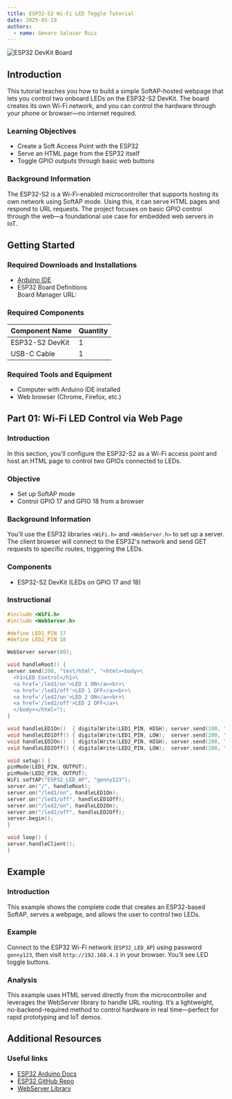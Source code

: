```yaml
---
title: ESP32-S2 Wi-Fi LED Toggle Tutorial
date: 2025-05-19
authors:
  - name: Genaro Salazar Ruiz
---
```


![ESP32 DevKit Board](https://upload.wikimedia.org/wikipedia/commons/thumb/3/3d/ESP32-DevKitC.jpg/800px-ESP32-DevKitC.jpg)

## Introduction

This tutorial teaches you how to build a simple SoftAP-hosted webpage that lets you control two onboard LEDs on the ESP32-S2 DevKit. The board creates its own Wi-Fi network, and you can control the hardware through your phone or browser—no internet required.

### Learning Objectives

- Create a Soft Access Point with the ESP32
- Serve an HTML page from the ESP32 itself
- Toggle GPIO outputs through basic web buttons

### Background Information

The ESP32-S2 is a Wi-Fi-enabled microcontroller that supports hosting its own network using SoftAP mode. Using this, it can serve HTML pages and respond to URL requests. The project focuses on basic GPIO control through the web—a foundational use case for embedded web servers in IoT.

## Getting Started

### Required Downloads and Installations

- [Arduino IDE](https://www.arduino.cc/en/software)
- ESP32 Board Definitions  
  Board Manager URL:


### Required Components

| Component Name   | Quantity |
|------------------|----------|
| ESP32-S2 DevKit  | 1        |
| USB-C Cable      | 1        |

### Required Tools and Equipment

- Computer with Arduino IDE installed
- Web browser (Chrome, Firefox, etc.)

## Part 01: Wi-Fi LED Control via Web Page

### Introduction

In this section, you'll configure the ESP32-S2 as a Wi-Fi access point and host an HTML page to control two GPIOs connected to LEDs.

### Objective

- Set up SoftAP mode
- Control GPIO 17 and GPIO 18 from a browser

### Background Information

You'll use the ESP32 libraries `<WiFi.h>` and `<WebServer.h>` to set up a server. The client browser will connect to the ESP32's network and send GET requests to specific routes, triggering the LEDs.

### Components

- ESP32-S2 DevKit (LEDs on GPIO 17 and 18)

### Instructional

```cpp
#include <WiFi.h>
#include <WebServer.h>

#define LED1_PIN 17
#define LED2_PIN 18

WebServer server(80);

void handleRoot() {
server.send(200, "text/html", "<html><body>\
  <h1>LED Control</h1>\
  <a href='/led1/on'>LED 1 ON</a><br>\
  <a href='/led1/off'>LED 1 OFF</a><br>\
  <a href='/led2/on'>LED 2 ON</a><br>\
  <a href='/led2/off'>LED 2 OFF</a>\
  </body></html>");
}

void handleLED1On()  { digitalWrite(LED1_PIN, HIGH); server.send(200, "text/plain", "LED1 ON"); }
void handleLED1Off() { digitalWrite(LED1_PIN, LOW);  server.send(200, "text/plain", "LED1 OFF"); }
void handleLED2On()  { digitalWrite(LED2_PIN, HIGH); server.send(200, "text/plain", "LED2 ON"); }
void handleLED2Off() { digitalWrite(LED2_PIN, LOW);  server.send(200, "text/plain", "LED2 OFF"); }

void setup() {
pinMode(LED1_PIN, OUTPUT);
pinMode(LED2_PIN, OUTPUT);
WiFi.softAP("ESP32_LED_AP", "genny123");
server.on("/", handleRoot);
server.on("/led1/on", handleLED1On);
server.on("/led1/off", handleLED1Off);
server.on("/led2/on", handleLED2On);
server.on("/led2/off", handleLED2Off);
server.begin();
}

void loop() {
server.handleClient();
}
```
## Example

### Introduction

This example shows the complete code that creates an ESP32-based SoftAP, serves a webpage, and allows the user to control two LEDs.

### Example

Connect to the ESP32 Wi-Fi network (`ESP32_LED_AP`) using password `genny123`, then visit `http://192.168.4.1` in your browser. You’ll see LED toggle buttons.

### Analysis

This example uses HTML served directly from the microcontroller and leverages the WebServer library to handle URL routing. It’s a lightweight, no-backend-required method to control hardware in real time—perfect for rapid prototyping and IoT demos.

## Additional Resources

### Useful links

- [ESP32 Arduino Docs](https://docs.espressif.com/projects/arduino-esp32/en/latest/)
- [ESP32 GitHub Repo](https://github.com/espressif/arduino-esp32)
- [WebServer Library](https://www.arduino.cc/reference/en/libraries/webserver/)
